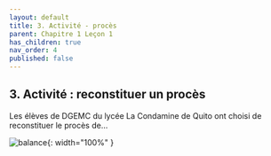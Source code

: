 ```yaml
---
layout: default
title: 3. Activité - procès
parent: Chapitre 1 Leçon 1
has_children: true
nav_order: 4
published: false
---
```

## 3. Activité : reconstituer un procès
Les élèves de DGEMC du lycée La Condamine de Quito ont choisi de reconstituer le procès de...

![balance](../../../dgemc/assets/img/proces.png){: width="100%" }
